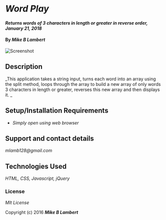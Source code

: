 # _Word Play_

#### _Returns words of 3 characters in length or greater in reverse order, January 21, 2018_

#### By _**Mike B Lambert**_

![Screenshot](./img/screenShot.jpg)

## Description

_This application takes a string input, turns each word into an array using the split method, loops through the array to build a new array of only words 3 characters in length or greater, reverses this new array and then displays it. _

## Setup/Installation Requirements

* _Simply open using web browser_

## Support and contact details

_mlamb128@gmail.com_

## Technologies Used

_HTML, CSS, Javascript, jQuery_

### License

*MIt License*

Copyright (c) 2016 **_Mike B Lambert_**
